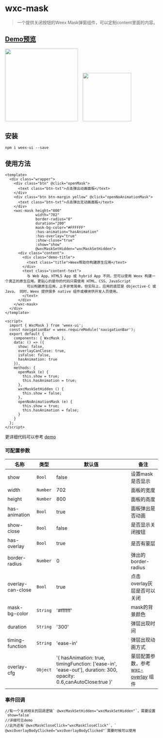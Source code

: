 # wxc-mask 

> 一个提供关闭按钮的Weex Mask弹窗组件，可以定制content里面的内容。


## [Demo预览](https://h5.m.taobao.com/trip/wxc-mask/index.html?_wx_tpl=https%3A%2F%2Fh5.m.taobao.com%2Ftrip%2Fwxc-mask%2Fdemo%2Findex.native-min.js)
<img src="https://gw.alipayobjects.com/zos/rmsportal/WMcMaWMTOpBSevBGfNTT.gif" width="240"/>&nbsp;&nbsp;&nbsp;&nbsp;<img src="http://gtms03.alicdn.com/tfs/TB1CgYJSpXXXXc5aXXXXXXXXXXX-200-200.png" width="160"/>

## 安装

```shell
npm i weex-ui --save
```

## 使用方法

```vue
<template>
  <div class="wrapper">
    <div class="btn" @click="openMask">
      <text class="btn-txt">点击弹出动画面板</text>
    </div>
    <div class="btn btn-margin yellow" @click="openNoAnimationMask">
      <text class="btn-txt">点击弹出无动画面板</text>
    </div>
    <wxc-mask height="800"
              width="702"
              border-radius="0"
              duration="200"
              mask-bg-color="#FFFFFF"
              :has-animation="hasAnimation"
              :has-overlay="true"
              :show-close="true"
              :show="show"
              @wxcMaskSetHidden="wxcMaskSetHidden">
      <div class="content">
        <div class="demo-title">
          <text class="title">Weex帮助你构建原生应用</text>
        </div>
        <text class="content-text">
          与 Web App、HTML5 App 或 hybrid App 不同，您可以使用 Weex 构建一个真正的原生应用。更贴心的是你的代码只需使用 HTML、CSS、JavaScript
          可以构建原生应用，上手非常简单。但实际上，应用的底层是 Objective-C 或 Java， 同时，Weex 提供很多 native 组件或模块供开发人员使用。
        </text>
      </div>
    </wxc-mask>
  </div>
</template>

<script>
  import { WxcMask } from 'weex-ui';
  const navigationBar = weex.requireModule('navigationBar');
  export default {
    components: { WxcMask },
    data: () => ({
      show: false,
      overlayCanClose: true,
      isFalse: false,
      hasAnimation: true
    }),
    methods: {
      openMask (e) {
        this.show = true;
        this.hasAnimation = true;
      },
      wxcMaskSetHidden () {
        this.show = false;
      },
      openNoAnimationMask (e) {
        this.show = true;
        this.hasAnimation = false;
      }
    }
  };
</script>
```

更详细代码可以参考 [demo](https://github.com/alibaba/weex-ui/blob/master/example/mask/index.vue)


### 可配置参数

| 名称      | 类型     | 默认值   | 备注  |
|-------------|------------|--------|-----|
| show | `Bool` | false |  设置mask是否显示 |
| width | `Number` | 702 | 面板的宽度  |
| height | `Number` | 800 | 面板的高度  |
| has-animation | `Bool` | true | 面板弹出是否动画 |
| show-close | `Bool` | false |  是否显示关闭按钮 |
| has-overlay | `Bool` | true |  是否有蒙层 |
| border-radius | `Number` | 0 |  弹出的border-radius |
| overlay-can-close | `Bool` | true |  点击overlay灰层是否可以关闭 |
| mask-bg-color | `String` | '#ffffff' |  mask的背景颜色 |
| duration | `String` | '300' |  弹层出现时间 |
| timing-function | `String` | 'ease-in' |  弹层出现动画方式 |
| overlay-cfg | `Object` | '{ hasAnimation: true, timingFunction: ['ease-in', 'ease-out'], duration: 300, opacity: 0.6,canAutoClose:true }' |  蒙层配置参数，参考 [wxc-overlay](https://github.com/alibaba/weex-ui/blob/master/packages/wxc-overlay/README.md) 组件 |


### 事件回调

```
//有一个关闭相关的回调逻辑` @wxcMaskSetHidden="wxcMaskSetHidden"`，需要设置`show=false`
//详细可见demo
//此外还有`@wxcMaskCloseClick="wxcMaskCloseClick"`、` @wxcOverlayBodyClicked="wxcOverlayBodyClicked"`需要时候可以使用
```
